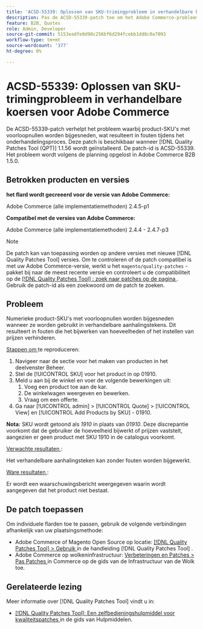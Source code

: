 ```yaml
---
title: 'ACSD-55339: Oplossen van SKU-trimingprobleem in verhandelbare koersen voor Adobe Commerce'
description: Pas de ACSD-55339-patch toe om het Adobe Commerce-probleem op te lossen waarbij product-SKU's met voorloopnullen worden bijgesneden, wat onderhandelingsfouten veroorzaakt.
feature: B2B, Quotes
role: Admin, Developer
source-git-commit: 5153eadfe0d90c256bf6d294fcebb1dd8c0a7093
workflow-type: tm+mt
source-wordcount: '377'
ht-degree: 0%

---
```


# ACSD-55339: Oplossen van SKU-trimingprobleem in verhandelbare koersen voor Adobe Commerce

De ACSD-55339-patch verhelpt het probleem waarbij product-SKU&#39;s met voorloopnullen worden bijgesneden, wat resulteert in fouten tijdens het onderhandelingsproces. Deze patch is beschikbaar wanneer [!DNL Quality Patches Tool (QPT)] 1.1.56 wordt geïnstalleerd. De patch-id is ACSD-55339. Het probleem wordt volgens de planning opgelost in Adobe Commerce B2B 1.5.0.

## Betrokken producten en versies

**het flard wordt gecreeerd voor de versie van Adobe Commerce:**

Adobe Commerce (alle implementatiemethoden) 2.4.5-p1

**Compatibel met de versies van Adobe Commerce:**

Adobe Commerce (alle implementatiemethoden) 2.4.4 - 2.4.7-p3

>[!NOTE]
>
>De patch kan van toepassing worden op andere versies met nieuwe [!DNL Quality Patches Tool] versies. Om te controleren of de patch compatibel is met uw Adobe Commerce-versie, werkt u het `magento/quality-patches` -pakket bij naar de meest recente versie en controleert u de compatibiliteit op de [[!DNL Quality Patches Tool] : zoek naar patches op de pagina ](https://experienceleague.adobe.com/tools/commerce-quality-patches/index.html?lang=nl-NL) . Gebruik de patch-id als een zoekwoord om de patch te zoeken.

## Probleem

Numerieke product-SKU&#39;s met voorloopnullen worden bijgesneden wanneer ze worden gebruikt in verhandelbare aanhalingstekens. Dit resulteert in fouten die het bijwerken van hoeveelheden of het instellen van prijzen verhinderen.

<u> Stappen om </u> te reproduceren:

1. Navigeer naar de sectie voor het maken van producten in het deelvenster Beheer.
1. Stel de [!UICONTROL SKU] voor het product in op 01910.
1. Meld u aan bij de winkel en voer de volgende bewerkingen uit:
   1. Voeg een product toe aan de kar.
   1. De winkelwagen weergeven en bewerken.
   1. Vraag om een offerte.
1. Ga naar [!UICONTROL admin] > [!UICONTROL Quote] > [!UICONTROL View] en [!UICONTROL Add Products by SKU] - 01910.

**Nota:** SKU wordt getoond als *1910* in plaats van *01910*. Deze discrepantie voorkomt dat de gebruiker de hoeveelheid bijwerkt of prijzen vaststelt, aangezien er geen product met SKU 1910 in de catalogus voorkomt.

<u> Verwachte resultaten </u>:

Het verhandelbare aanhalingsteken kan zonder fouten worden bijgewerkt.

<u> Ware resultaten </u>:

Er wordt een waarschuwingsbericht weergegeven waarin wordt aangegeven dat het product niet bestaat.

## De patch toepassen

Om individuele flarden toe te passen, gebruik de volgende verbindingen afhankelijk van uw plaatsingsmethode:

* Adobe Commerce of Magento Open Source op locatie: [[!DNL Quality Patches Tool]  > Gebruik ](/help/tools/quality-patches-tool/usage.md) in de handleiding [!DNL Quality Patches Tool] .
* Adobe Commerce op wolkeninfrastructuur: [ Verbeteringen en Patches > Pas Patches ](https://experienceleague.adobe.com/docs/commerce-cloud-service/user-guide/develop/upgrade/apply-patches.html?lang=nl-NL) in Commerce op de gids van de Infrastructuur van de Wolk toe.


## Gerelateerde lezing

Meer informatie over [!DNL Quality Patches Tool] vindt u in:

* [[!DNL Quality Patches Tool]: Een zelfbedieningshulpmiddel voor kwaliteitspatches ](/help/tools/quality-patches-tool/quality-patches-tool-to-self-serve-quality-patches.md) in de gids van Hulpmiddelen.

